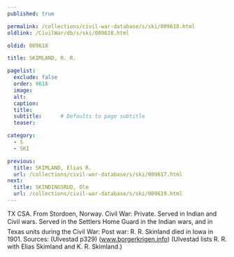 ```yaml
---
published: true

permalink: /collections/civil-war-database/s/ski/009618.html
oldlink: /CivilWar/db/s/ski/009618.html

oldid: 009618

title: SKIMLAND, R. R.

pagelist:
  exclude: false
  order: 9618
  image: 
  alt:
  caption:
  title:
  subtitle:      # Defaults to page subtitle
  teaser:

category: 
  - S 
  - SKI

previous:
  title: SKIMLAND, Elias R.
  url: /collections/civil-war-database/s/ski/009617.html  
next:
  title: SKINDINGSRUD, Ole
  url: /collections/civil-war-database/s/ski/009619.html   
---
```

TX CSA. From Stordoen, Norway. Civil War: Private. Served in Indian and Civil wars. Served in the Settlers&#146; Home Guard in the Indian wars, and in Texas units during the Civil War: Post war: R. R. Skinland died in Iowa in 1901. Sources: (Ulvestad p329) (www.borgerkrigen.info) (Ulvestad lists R. R. with Elias Skimland and K. R. Skimland.)